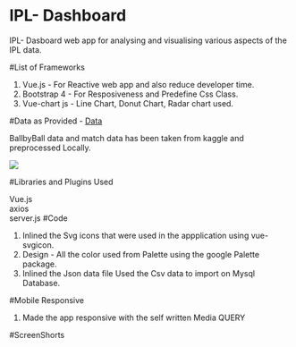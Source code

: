 # IPL- Dashboard
IPL- Dasboard web app for analysing and visualising various aspects of the IPL data.

#List of Frameworks
1. Vue.js - For Reactive web app and also reduce developer time.
2. Bootstrap 4 - For Resposiveness and Predefine Css Class.
3. Vue-chart js - Line Chart, Donut Chart, Radar chart used.

#Data as Provided - <a href="https://www.kaggle.com/harsha547/indian-premier-league-csv-dataset?select=Player_Match.csv">Data</a>

BallbyBall data and match data has been taken from kaggle and preprocessed Locally.

<img src="https://lh3.googleusercontent.com/-ET5Wy7ThsrY/XuEn6fLiaQI/AAAAAAAAGWc/5XfcsMoeKsoGXKzUYVj-DxmwtRgvyLwLwCK8BGAsYHg/s0/image4.png">

#Libraries and Plugins Used

 Vue.js <br>
 axios <br>
 server.js
 #Code
 1. Inlined the Svg icons that were used in the appplication using vue-svgicon.
 2. Design - All the color used from Palette using the google Palette package.
 3. Inlined the Json data file Used the Csv data to import on Mysql Database.
 
 #Mobile Responsive
 1. Made the app responsive with the self written Media QUERY
 
 #ScreenShorts
<md-card>
  <media-card>
    <img src=" ">
    </media-card>
  </md-card>
  <br>
  <md-card>
  <media-card>
    <img src=" ">
    </media-card>
  </md-card>
  <br>
  <md-card>
  <media-card>
    <img src=" ">
    </media-card>
  </md-card>
 
